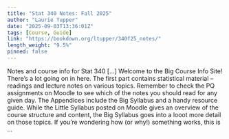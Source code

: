 ```yaml
---
title: "Stat 340 Notes: Fall 2025"
author: "Laurie Tupper"
date: "2025-09-03T13:36:01Z"
tags: [Course, Guide]
link: "https://bookdown.org/ltupper/340f25_notes/"
length_weight: "9.5%"
pinned: false
---
```


Notes and course info for Stat 340 [...] Welcome to the Big Course Info Site! There’s a lot going on in here. The first part contains statistical material – readings and lecture notes on various topics. Remember to check the PQ assignments on Moodle to see which of the notes you should read for any given day. The Appendices include the Big Syllabus and a handy resource guide. While the Little Syllabus posted on Moodle gives an overview of the course structure and content, the Big Syllabus goes into a looot more detail on those topics. If you’re wondering how (or why!) something works, this is  ...

